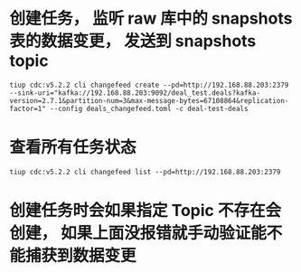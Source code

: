 # 创建任务， 监听 raw 库中的 snapshots 表的数据变更， 发送到 snapshots topic
`tiup cdc:v5.2.2 cli changefeed create --pd=http://192.168.88.203:2379 --sink-uri="kafka://192.168.88.203:9092/deal_test.deals?kafka-version=2.7.1&partition-num=3&max-message-bytes=67108864&replication-factor=1" --config deals_changefeed.toml -c deal-test-deals`

# 查看所有任务状态
`tiup cdc:v5.2.2 cli changefeed list --pd=http://192.168.88.203:2379`

# 创建任务时会如果指定 Topic 不存在会创建， 如果上面没报错就手动验证能不能捕获到数据变更
